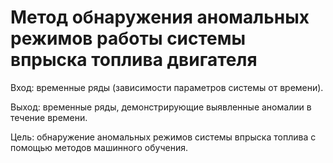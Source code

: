 # Метод обнаружения аномальных режимов работы системы впрыска топлива двигателя

Вход: временные ряды (зависимости параметров системы от времени).

Выход: временные ряды, демонстрирующие выявленные аномалии в течение времени.

Цель: обнаружение аномальных режимов системы впрыска топлива с помощью методов машинного обучения.
